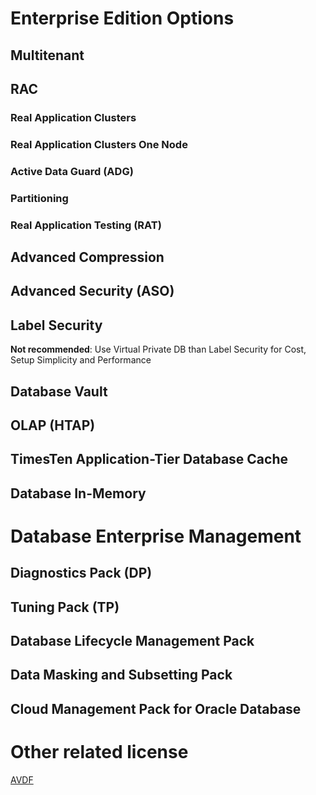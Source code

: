 
# Enterprise Edition Options

## Multitenant
## RAC
### Real Application Clusters
### Real Application Clusters One Node
### Active Data Guard (ADG)
### Partitioning
### Real Application Testing (RAT)
## Advanced Compression
## Advanced Security (ASO)
## Label Security
**Not recommended**: Use Virtual Private DB than Label Security for Cost, Setup Simplicity and Performance
## Database Vault
## OLAP (HTAP)
## TimesTen Application-Tier Database Cache
## Database In-Memory

# Database Enterprise Management
## Diagnostics Pack (DP)
## Tuning Pack (TP)
## Database Lifecycle Management Pack
## Data Masking and Subsetting Pack
## Cloud Management Pack for Oracle Database

# Other related license
[AVDF](https://github.com/davidkhala/oracle/tree/main/AVDF)

